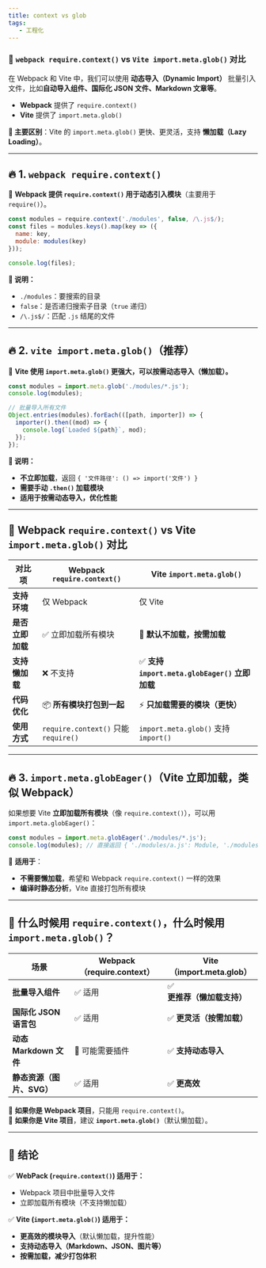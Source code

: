 ```yaml
---
title: context vs glob
tags:
   - 工程化
---
```



### **🚀 `webpack require.context()` vs `Vite import.meta.glob()` 对比**  
在 Webpack 和 Vite 中，我们可以使用 **动态导入（Dynamic Import）** 批量引入文件，比如**自动导入组件、国际化 JSON 文件、Markdown 文章等**。  

- **Webpack** 提供了 `require.context()`  
- **Vite** 提供了 `import.meta.glob()`  

**📌 主要区别**：Vite 的 `import.meta.glob()` 更快、更灵活，支持 **懒加载（Lazy Loading）**。  

---

## **🔥 1. `webpack require.context()`**
📌 **Webpack 提供 `require.context()` 用于动态引入模块**（主要用于 `require()`）。  
```javascript
const modules = require.context('./modules', false, /\.js$/);
const files = modules.keys().map(key => ({
  name: key,
  module: modules(key)
}));

console.log(files);
```
**📌 说明：**
- `./modules`：要搜索的目录  
- `false`：是否递归搜索子目录（`true` 递归）  
- `/\.js$/`：匹配 `.js` 结尾的文件  

---

## **🔥 2. `vite import.meta.glob()`（推荐）**
📌 **Vite 使用 `import.meta.glob()` 更强大，可以按需动态导入（懒加载）。**  
```javascript
const modules = import.meta.glob('./modules/*.js');
console.log(modules);

// 批量导入所有文件
Object.entries(modules).forEach(([path, importer]) => {
  importer().then((mod) => {
    console.log(`Loaded ${path}`, mod);
  });
});
```
**📌 说明：**
- **不立即加载**，返回 `{ '文件路径': () => import('文件') }`
- **需要手动 `.then()` 加载模块**
- **适用于按需动态导入，优化性能**

---

## **🎯 Webpack `require.context()` vs Vite `import.meta.glob()` 对比**
| **对比项** | **Webpack `require.context()`** | **Vite `import.meta.glob()`** |
|------------|-------------------|-------------------|
| **支持环境** | 仅 Webpack | 仅 Vite |
| **是否立即加载** | ✅ 立即加载所有模块 | 🚀 **默认不加载，按需加载** |
| **支持懒加载** | ❌ 不支持 | ✅ **支持 `import.meta.globEager()` 立即加载** |
| **代码优化** | 📦 **所有模块打包到一起** | ⚡ **只加载需要的模块（更快）** |
| **使用方式** | `require.context()` 只能 `require()` | `import.meta.glob()` 支持 `import()` |

---

## **🔥 3. `import.meta.globEager()`（Vite 立即加载，类似 Webpack）**
如果想要 Vite **立即加载所有模块**（像 `require.context()`），可以用 `import.meta.globEager()`：
```javascript
const modules = import.meta.globEager('./modules/*.js');
console.log(modules); // 直接返回 { './modules/a.js': Module, './modules/b.js': Module }
```
📌 **适用于**：
- **不需要懒加载**，希望和 Webpack `require.context()` 一样的效果  
- **编译时静态分析**，Vite 直接打包所有模块  

---

## **🚀 什么时候用 `require.context()`，什么时候用 `import.meta.glob()`？**
| **场景** | **Webpack（require.context）** | **Vite（import.meta.glob）** |
|---------|------------------|------------------|
| **批量导入组件** | ✅ 适用 | ✅ **更推荐（懒加载支持）** |
| **国际化 JSON 语言包** | ✅ 适用 | ✅ **更灵活（按需加载）** |
| **动态 Markdown 文件** | 🚫 可能需要插件 | ✅ **支持动态导入** |
| **静态资源（图片、SVG）** | ✅ 适用 | ✅ **更高效** |

📌 **如果你是 Webpack 项目**，只能用 `require.context()`。  
📌 **如果你是 Vite 项目**，建议 **`import.meta.glob()`**（默认懒加载）。  

---

## **🎯 结论**
✅ **WebPack (`require.context()`) 适用于：**  
- Webpack 项目中批量导入文件  
- 立即加载所有模块（不支持懒加载）  

✅ **Vite (`import.meta.glob()`) 适用于：**  
- **更高效的模块导入**（默认懒加载，提升性能）  
- **支持动态导入（Markdown、JSON、图片等）**  
- **按需加载，减少打包体积**  
